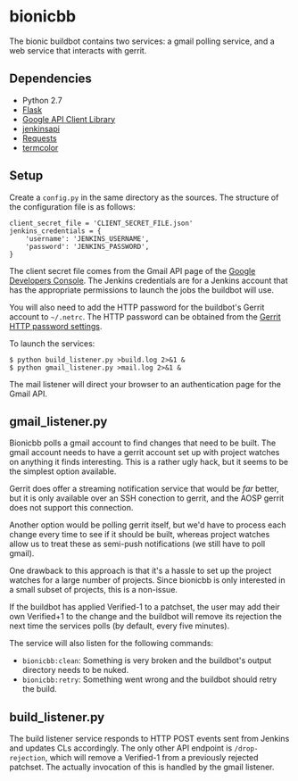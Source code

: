 bionicbb
========

The bionic buildbot contains two services: a gmail polling service, and a web
service that interacts with gerrit.

Dependencies
------------

 * Python 2.7
 * [Flask](http://flask.pocoo.org/)
 * [Google API Client Library](https://developers.google.com/api-client-library/python/start/installation)
 * [jenkinsapi](https://pypi.python.org/pypi/jenkinsapi)
 * [Requests](http://docs.python-requests.org/en/latest/)
 * [termcolor](https://pypi.python.org/pypi/termcolor)

Setup
-----

Create a `config.py` in the same directory as the sources. The structure of the
configuration file is as follows:

    client_secret_file = 'CLIENT_SECRET_FILE.json'
    jenkins_credentials = {
        'username': 'JENKINS_USERNAME',
        'password': 'JENKINS_PASSWORD',
    }

The client secret file comes from the Gmail API page of the [Google Developers
Console](https://console.developers.google.com/). The Jenkins credentials are
for a Jenkins account that has the appropriate permissions to launch the jobs
the buildbot will use.

You will also need to add the HTTP password for the buildbot's Gerrit account to
`~/.netrc`. The HTTP password can be obtained from the [Gerrit HTTP password
settings](https://android-review.googlesource.com/#/settings/http-password).

To launch the services:

    $ python build_listener.py >build.log 2>&1 &
    $ python gmail_listener.py >mail.log 2>&1 &

The mail listener will direct your browser to an authentication page for the
Gmail API.

gmail\_listener.py
------------------

Bionicbb polls a gmail account to find changes that need to be built. The gmail
account needs to have a gerrit account set up with project watches on anything
it finds interesting. This is a rather ugly hack, but it seems to be the
simplest option available.

Gerrit does offer a streaming notification service that would be _far_ better,
but it is only available over an SSH conection to gerrit, and the AOSP gerrit
does not support this connection.

Another option would be polling gerrit itself, but we'd have to process each
change every time to see if it should be built, whereas project watches allow us
to treat these as semi-push notifications (we still have to poll gmail).

One drawback to this approach is that it's a hassle to set up the project
watches for a large number of projects. Since bionicbb is only interested in a
small subset of projects, this is a non-issue.

If the buildbot has applied Verified-1 to a patchset, the user may add their own
Verified+1 to the change and the buildbot will remove its rejection the next
time the services polls (by default, every five minutes).

The service will also listen for the following commands:

 * `bionicbb:clean`: Something is very broken and the buildbot's output
   directory needs to be nuked.
 * `bionicbb:retry`: Something went wrong and the buildbot should retry the
   build.

build\_listener.py
------------------

The build listener service responds to HTTP POST events sent from Jenkins and
updates CLs accordingly. The only other API endpoint is `/drop-rejection`, which
will remove a Verified-1 from a previously rejected patchset. The actually
invocation of this is handled by the gmail listener.
